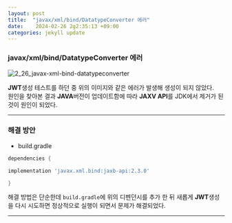 ```yaml
---
layout: post
title:  "javax/xml/bind/DatatypeConverter 에러" 
date:    2024-02-26 2g2:35:13 +09:00
categories: jekyll update
---
```


### javax/xml/bind/DatatypeConverter 에러

![2_26_javax-xml-bind-datatypeconverter](https://github.com/jiuseu/hyuntrace0915.github.io/assets/109057859/4a2353e4-2615-46ae-8d4a-8f2f3db348e0)


**JWT**생성 테스트를 하던 중 위의 이미지와 같은 에러가 발생해 생성이 되지 않았다.<br>
원인을 찾아본 결과 **JAVA**버전이 업데이트함에 따라 **JAXV API**를 JDK에서 제거가 된 것이 원인이 되었다.<br>

---------------------------------------


### 해결 방안

- build.gradle

```gradle
dependencies {

implementation 'javax.xml.bind:jaxb-api:2.3.0'

}
```

해결 방법은 단순한데 ```build.gradle```에 위의 디펜던시를 추가 한 뒤 새롭게 **JWT**생성을 다시 시도하면 정상적으로 실행이 되면서 문제가 해결되었다.<br>


---------------------------------------




[jekyll-docs]: https://jekyllrb.com/docs/home
[jekyll-gh]:   https://github.com/jekyll/jekyll
[jekyll-talk]: https://talk.jekyllrb.com/